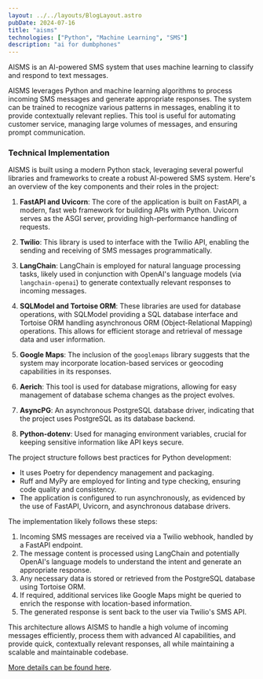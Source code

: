 ```yaml
---
layout: ../../layouts/BlogLayout.astro
pubDate: 2024-07-16
title: "aisms"
technologies: ["Python", "Machine Learning", "SMS"]
description: "ai for dumbphones"
---
```


AISMS is an AI-powered SMS system that uses machine learning to classify and respond to text messages.

AISMS leverages Python and machine learning algorithms to process incoming SMS messages and generate appropriate responses. The system can be trained to recognize various patterns in messages, enabling it to provide contextually relevant replies. This tool is useful for automating customer service, managing large volumes of messages, and ensuring prompt communication.


### Technical Implementation

AISMS is built using a modern Python stack, leveraging several powerful libraries and frameworks to create a robust AI-powered SMS system. Here's an overview of the key components and their roles in the project:

1. **FastAPI and Uvicorn**: The core of the application is built on FastAPI, a modern, fast web framework for building APIs with Python. Uvicorn serves as the ASGI server, providing high-performance handling of requests.

2. **Twilio**: This library is used to interface with the Twilio API, enabling the sending and receiving of SMS messages programmatically.

3. **LangChain**: LangChain is employed for natural language processing tasks, likely used in conjunction with OpenAI's language models (via `langchain-openai`) to generate contextually relevant responses to incoming messages.

4. **SQLModel and Tortoise ORM**: These libraries are used for database operations, with SQLModel providing a SQL database interface and Tortoise ORM handling asynchronous ORM (Object-Relational Mapping) operations. This allows for efficient storage and retrieval of message data and user information.

5. **Google Maps**: The inclusion of the `googlemaps` library suggests that the system may incorporate location-based services or geocoding capabilities in its responses.

6. **Aerich**: This tool is used for database migrations, allowing for easy management of database schema changes as the project evolves.

7. **AsyncPG**: An asynchronous PostgreSQL database driver, indicating that the project uses PostgreSQL as its database backend.

8. **Python-dotenv**: Used for managing environment variables, crucial for keeping sensitive information like API keys secure.

The project structure follows best practices for Python development:

- It uses Poetry for dependency management and packaging.
- Ruff and MyPy are employed for linting and type checking, ensuring code quality and consistency.
- The application is configured to run asynchronously, as evidenced by the use of FastAPI, Uvicorn, and asynchronous database drivers.

The implementation likely follows these steps:

1. Incoming SMS messages are received via a Twilio webhook, handled by a FastAPI endpoint.
2. The message content is processed using LangChain and potentially OpenAI's language models to understand the intent and generate an appropriate response.
3. Any necessary data is stored or retrieved from the PostgreSQL database using Tortoise ORM.
4. If required, additional services like Google Maps might be queried to enrich the response with location-based information.
5. The generated response is sent back to the user via Twilio's SMS API.

This architecture allows AISMS to handle a high volume of incoming messages efficiently, process them with advanced AI capabilities, and provide quick, contextually relevant responses, all while maintaining a scalable and maintainable codebase.



[More details can be found here](https://github.com/dgrah50/aisms).

